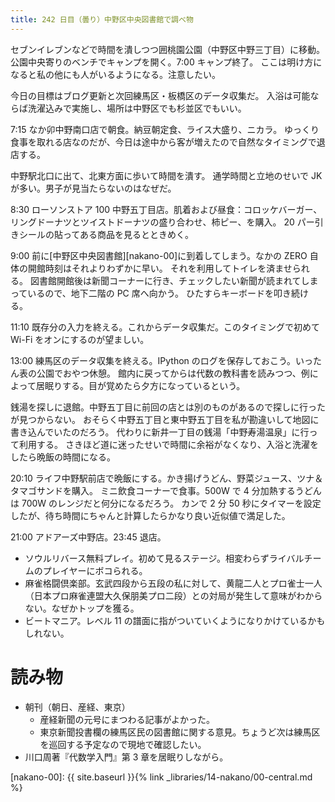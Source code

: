 ```yaml
---
title: 242 日目（曇り）中野区中央図書館で調べ物
---
```


セブンイレブンなどで時間を潰しつつ囲桃園公園（中野区中野三丁目）に移動。
公園中央寄りのベンチでキャンプを開く。7:00 キャンプ終了。
ここは明け方になると私の他にも人がいるようになる。注意したい。

今日の目標はブログ更新と次回練馬区・板橋区のデータ収集だ。
入浴は可能ならば洗濯込みで実施し、場所は中野区でも杉並区でもいい。

7:15 なか卯中野南口店で朝食。納豆朝定食、ライス大盛り、ニカラ。
ゆっくり食事を取れる店なのだが、今日は途中から客が増えたので自然なタイミングで退店する。

中野駅北口に出て、北東方面に歩いて時間を潰す。
通学時間と立地のせいで JK が多い。男子が見当たらないのはなぜだ。

8:30 ローソンストア 100 中野五丁目店。肌着および昼食：コロッケバーガー、リングドーナツとツイストドーナツの盛り合わせ、柿ピー、を購入。
20 パー引きシールの貼ってある商品を見るとときめく。

9:00 前に[中野区中央図書館][nakano-00]に到着してしまう。なかの ZERO 自体の開館時刻はそれよりわずかに早い。
それを利用してトイレを済ませられる。
図書館開館後は新聞コーナーに行き、チェックしたい新聞が読まれてしまっているので、地下二階の PC 席へ向かう。
ひたすらキーボードを叩き続ける。

11:10 既存分の入力を終える。これからデータ収集だ。このタイミングで初めて Wi-Fi をオンにするのが望ましい。

13:00 練馬区のデータ収集を終える。IPython のログを保存しておこう。いったん表の公園でおやつ休憩。
館内に戻ってからは代数の教科書を読みつつ、例によって居眠りする。目が覚めたら夕方になっているという。

銭湯を探しに退館。中野五丁目に前回の店とは別のものがあるので探しに行ったが見つからない。
おそらく中野五丁目と東中野五丁目を私が勘違いして地図に書き込んでいたのだろう。
代わりに新井一丁目の銭湯「中野寿湯温泉」に行って利用する。
さきほど道に迷ったせいで時間に余裕がなくなり、入浴と洗濯をしたら晩飯の時間になる。

20:10 ライフ中野駅前店で晩飯にする。かき揚げうどん、野菜ジュース、ツナ＆タマゴサンドを購入。
ミニ飲食コーナーで食事。500W で 4 分加熱するうどんは 700W のレンジだと何分になるだろう。
カンで 2 分 50 秒にタイマーを設定したが、待ち時間にちゃんと計算したらかなり良い近似値で満足した。

21:00 アドアーズ中野店。23:45 退店。
* ソウルリバース無料プレイ。初めて見るステージ。相変わらずライバルチームのプレイヤーにボコられる。
* 麻雀格闘倶楽部。玄武四段から五段の私に対して、黄龍二人とプロ雀士一人（日本プロ麻雀連盟大久保朋美プロ二段）との対局が発生して意味がわからない。なぜかトップを獲る。
* ビートマニア。レベル 11 の譜面に指がついていくようになりかけているかもしれない。

# 読み物

* 朝刊（朝日、産経、東京）
  * 産経新聞の元号にまつわる記事がよかった。
  * 東京新聞投書欄の練馬区民の図書館に関する意見。ちょうど次は練馬区を巡回する予定なので現地で確認したい。
* 川口周著『代数学入門』第 3 章を居眠りしながら。

[nakano-00]: {{ site.baseurl }}{% link _libraries/14-nakano/00-central.md %}
